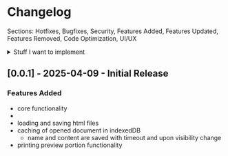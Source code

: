 # Changelog
Sections: Hotfixes, Bugfixes, Security, Features Added, Features Updated, Features Removed, Code Optimization, UI/UX

<details>
<summary> Stuff I want to implement </summary>
- https://foolishdeveloper.com/custom-right-click-context-menu-using-javascript/
    - add context menu to both sides to insert blocks from templates etc., also allow typing after customizable trigger key(s) (/, ~, // etc)
- https://davidwalsh.name/html5-context-menu
- html templates that can be saved, loaded and inserted on either side of the editor
- default styles? or maybe do that via templates
- contenteditable on the preview side (make it deactivatable for the understandable hate on contenteditable)
- sortable.js to rearrange elements (turn off contenteditable and vice versa)
- pasting images: switch to control whether to paste with url or base64 encode (ctrl+shift+v for alternative?)
- header, footer etc
- pagination (automatic? plus manual, which is easy because thats the default)
    - page overflow? maybe have two types of page implementations: automatic (utilizing the print view) and manual (inserting page containers)
- page formats
- perhaps implement other js library for absolute positioning via drag and drop
- make an installable pwa that can work entirely offline. also work by using local html file? would make autosave and load impossible though (only via indexeddb, not via files)
    - use github pages to host webapp?
- quick add toolbar for tables etc., perhaps implement table support via tr/tc add buttons? or define a table before inserting it (actually, templates could probably use a "define variables" dialog before insertion)
- create executables for easy use? utilizing neutralino
</details>

## [0.0.1] - 2025-04-09 - Initial Release
### Features Added
- core functionality
-
- loading and saving html files
- caching of opened document in indexedDB
    - name and content are saved with timeout and upon visibility change
- printing preview portion functionality
